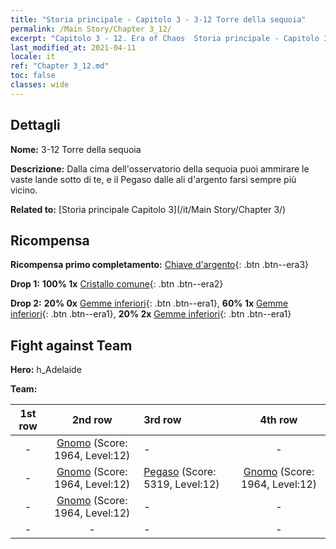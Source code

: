 ```yaml
---
title: "Storia principale - Capitolo 3 - 3-12 Torre della sequoia"
permalink: /Main Story/Chapter 3_12/
excerpt: "Capitolo 3 - 12. Era of Chaos  Storia principale - Capitolo 3_12. 3-12 Torre della sequoia"
last_modified_at: 2021-04-11
locale: it
ref: "Chapter 3_12.md"
toc: false
classes: wide
---
```


## Dettagli

 **Nome:** 3-12 Torre della sequoia

 **Descrizione:** Dalla cima dell'osservatorio della sequoia puoi ammirare le vaste lande sotto di te, e il Pegaso dalle ali d'argento farsi sempre più vicino.

 **Related to:** [Storia principale Capitolo 3](/it/Main Story/Chapter 3/)

## Ricompensa

 **Ricompensa primo completamento:** [Chiave d'argento](/it/Items/con_693/){: .btn .btn--era3}

 **Drop 1:** **100% 1x** [Cristallo comune](/it/Items/mat_11/){: .btn .btn--era2}

 **Drop 2:** **20% 0x** [Gemme inferiori](/it/Items/mat_4/){: .btn .btn--era1}, **60% 1x** [Gemme inferiori](/it/Items/mat_4/){: .btn .btn--era1}, **20% 2x** [Gemme inferiori](/it/Items/mat_4/){: .btn .btn--era1}


## Fight against Team
 **Hero:** h_Adelaide

 **Team:**


  | 1st row | 2nd row | 3rd row | 4th row |
  |:----:|:----:|:----|:----:|
  | - | [Gnomo](/it/units/Dwarf/) (Score: 1964, Level:12)  | - | - |
  | - | [Gnomo](/it/units/Dwarf/) (Score: 1964, Level:12)  | [Pegaso](/it/units/Pegasus/) (Score: 5319, Level:12)  | [Gnomo](/it/units/Dwarf/) (Score: 1964, Level:12)  |
  | - | [Gnomo](/it/units/Dwarf/) (Score: 1964, Level:12)  | - | - |
  | - | - | - | - |


